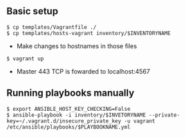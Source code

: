 ## Basic setup

```
$ cp templates/Vagrantfile ./
$ cp templates/hosts-vagrant inventory/$INVENTORYNAME
```

- Make changes to hostnames in those files 

```
$ vagrant up
```

- Master 443 TCP is fowarded to localhost:4567

## Running playbooks manually

```
$ export ANSIBLE_HOST_KEY_CHECKING=False
$ ansible-playbook -i inventory/$INVETORYNAME --private-key=~/.vagrant.d/insecure_private_key -u vagrant  /etc/ansible/playbooks/$PLAYBOOKNAME.yml
```
